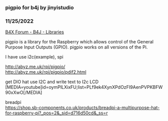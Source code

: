 ### pigpio for b4j by jinyistudio
### 11/25/2022
[B4X Forum - B4J - Libraries](https://www.b4x.com/android/forum/threads/144222/)

pigpio is a library for the Raspberry which allows control of the General Purpose Input Outputs (GPIO). pigpio works on all versions of the Pi.  
  
I have use i2c(example), spi  
  
<http://abyz.me.uk/rpi/pigpio/>  
<http://abyz.me.uk/rpi/pigpio/pdif2.html>  
  
get DIO hat use I2C and write text to I2c LCD  
[MEDIA=youtube]id=oymPlLXixFU;list=PLf9ek4XynXPdOzFI9AenPVPKBFW90xXwO[/MEDIA]  
  
breadpi  
<https://shop.sb-components.co.uk/products/breadpi-a-multipurpose-hat-for-raspberry-pi?_pos=2&_sid=d716d50cd&_ss=r>